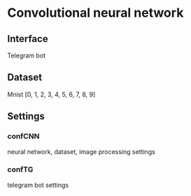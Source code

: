 # Convolutional neural network 

## Interface

Telegram bot

## Dataset

Mnist [0, 1, 2, 3, 4, 5, 6, 7, 8, 9]

## Settings

### confCNN

neural network, dataset, image processing settings

### confTG

telegram bot settings

